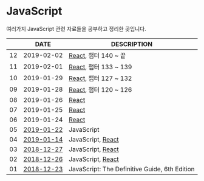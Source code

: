 # JavaScript 

여러가지 JavaScript 관련 자료들을 공부하고 정리한 곳입니다.





|     |    DATE    |      DESCRIPTION    |
|---|---|---|
| 12 |    2019-02-02    |       [React](./React/React_lecture.md), 챕터 140 ~ 끝 |
| 11 |    2019-02-01    |       [React](./React/React_lecture.md), 챕터 133 ~ 139 |
| 10 |    2019-01-29    |       [React](./React/React_lecture.md), 챕터 127 ~ 132  |
| 09 |    2019-01-28    |       [React](./React/React_lecture.md), 챕터 120 ~ 126   |
| 08 |    2019-01-26    |       [React](./React/React_lecture.md)   |
| 07 |    2019-01-25    |       [React](./React/React_lecture.md)   |
| 06 |    2019-01-24    |       [React](./React/React_lecture.md)   |
| 05 |    [2019-01-22](2019-01-14.md)     |      JavaScript   |
| 04 |    [2019-01-14](2019-01-14.md)     |      JavaScript, [React](./React/React_lecture.md)   |
| 03 |    [2018-12-27](2018-12-27.md)     |      JavaScript, [React](./React/React_lecture.md)   |
| 02 |    [2018-12-26](2018-12-26.md)     |      JavaScript, [React](./React/React_lecture.md)     |
| 01 |    [2018-12-23](2018-12-23.md)     |      JavaScript: The Definitive Guide, 6th Edition     |